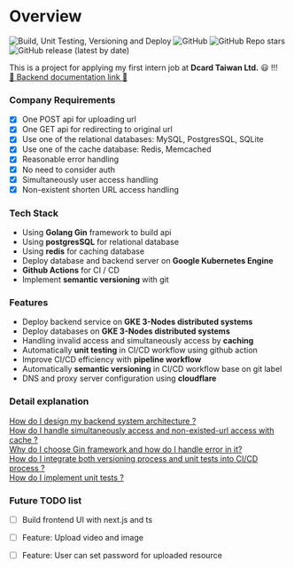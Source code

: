 # Overview
![Build, Unit Testing, Versioning and Deploy ](https://github.com/SwarzChen/shorturl-maker/actions/workflows/build.yaml/badge.svg)
![GitHub](https://img.shields.io/github/license/SwarzChen/shorturl-maker)
![GitHub Repo stars](https://img.shields.io/github/stars/SwarzChen/shorturl-maker)
![GitHub release (latest by date)](https://img.shields.io/github/v/release/SwarzChen/shorturl-maker)  

This is a project for applying my first intern job at **Dcard Taiwan Ltd.** 😃 !!!  
[🔗 Backend documentation link 🔗](https://documenter.getpostman.com/view/12176709/UVypycK7)


### Company Requirements

- [x] One POST api for uploading url 
- [x] One GET api for redirecting to original url
- [x] Use one of the relational databases: MySQL, PostgresSQL, SQLite
- [x] Use one of the cache database: Redis, Memcached
- [x] Reasonable error handling
- [x] No need to consider auth
- [x] Simultaneously user access handling
- [x] Non-existent shorten URL access handling

### Tech Stack
* Using **Golang Gin** framework to build api
* Using **postgresSQL** for relational database
* Using **redis** for caching database
* Deploy database and backend server on **Google Kubernetes Engine**
* **Github Actions** for CI / CD
* Implement **semantic versioning** with git

### Features
* Deploy backend service on **GKE 3-Nodes distributed systems**
* Deploy databases on **GKE 3-Nodes distributed systems**
* Handling invalid access and simultaneously access by **caching**
* Automatically **unit testing** in CI/CD workflow using github action
* Improve CI/CD efficiency with **pipeline workflow**
* Automatically **semantic versioning** in CI/CD workflow base on git label
* DNS and proxy server configuration using **cloudflare**

### Detail explanation
[How do I design my backend system architecture ?](https://medium.com/@aaaa102234/crazy-go-day-k8s-system-design-for-go-gin-redis-postgresql-957c74b4b25)  
[How do I handle simultaneously access and non-existed-url access with cache ?](https://medium.com/@aaaa102234/crazy-go-day-access-caching-go-gin-redis-58d0446e9a3a)  
[Why do I choose Gin framework and how do I handle error in it?](https://medium.com/@aaaa102234/crazy-go-day-why-using-gin-for-golang-backend-9ca48ec5d855)  
[How do I integrate both versioning process and unit tests into CI/CD process ?](https://medium.com/@aaaa102234/crazy-go-day-integrate-semantic-versioning-and-unit-tests-into-ci-cd-workflow-827d07495ca)  
[How do I implement unit tests ?](https://medium.com/@aaaa102234/crazy-go-day-simple-golang-unit-test-implementation-73518086496e)

### Future TODO list
- [ ] Build frontend UI with next.js and ts
- [ ] Feature: Upload video and image
- [ ] Feature: User can set password for uploaded resource


